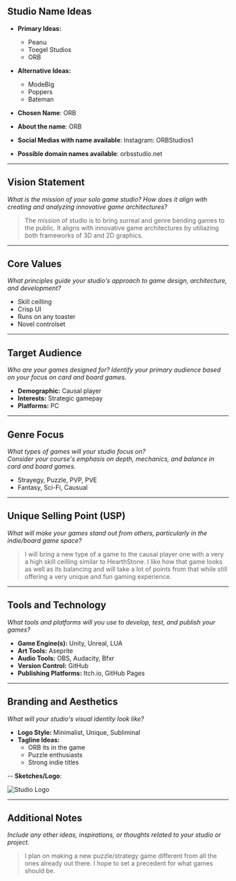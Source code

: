 ## Studio Name Ideas
- **Primary Ideas:**
  - Peanu
  - Toegel Studios
  - ORB
- **Alternative Ideas:**
  - ModeBig
  - Poppers
  - Bateman

- **Chosen Name**: ORB
- **About the name**: ORB
- **Social Medias with name available**: Instagram: ORBStudios1
- **Possible domain names available**: orbsstudio.net

---

## Vision Statement
*What is the mission of your solo game studio? How does it align with creating and analyzing innovative game architectures?*

> The mission of studio is to bring surreal and genre bending games to the public. It aligns with innovative game architectures by utiliazing both frameworks of 3D and 2D graphics.

---

## Core Values
*What principles guide your studio's approach to game design, architecture, and development?*

- Skill ceilling
- Crisp UI
- Runs on any toaster
- Novel controlset

---

## Target Audience
*Who are your games designed for? Identify your primary audience based on your focus on card and board games.*

- **Demographic:** Causal player
- **Interests:** Strategic gamepay
- **Platforms:** PC

---

## Genre Focus
*What types of games will your studio focus on?*  
*Consider your course's emphasis on depth, mechanics, and balance in card and board games.*

- Strayegy, Puzzle, PVP, PVE
- Fantasy, Sci-Fi, Causual
  
---

## Unique Selling Point (USP)
*What will make your games stand out from others, particularly in the indie/board game space?*

> I will bring a new type of a game to the causal player one with a very a high skill ceilling similar to HearthStone. I like how that game looks as well as its balancing and will take a lot of points from that while still offering a very unique and fun gaming experience.

---

## Tools and Technology
*What tools and platforms will you use to develop, test, and publish your games?*

- **Game Engine(s):** Unity, Unreal, LUA
- **Art Tools:** Aseprite
- **Audio Tools:** OBS, Audacity, Bfxr
- **Version Control:** GitHub
- **Publishing Platforms:** Itch.io, GitHub Pages

---

## Branding and Aesthetics
*What will your studio's visual identity look like?*

- **Logo Style:** Minimalist, Unique, Subliminal
- **Tagline Ideas:** 
  - ORB its in the game
  - Puzzle enthusiasts
  - Strong indie titles

-- **Sketches/Logo**:

![Studio Logo](./jpc76-IT265-002/docs/assets/IMG_1189.jpg)

---

## Additional Notes
*Include any other ideas, inspirations, or thoughts related to your studio or project.*

> I plan on making a new puzzle/strategy game different from all the ones already out there. I hope to set a precedent for what games should be.
